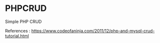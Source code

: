 # PHPCRUD

Simple PHP CRUD

References :
https://www.codeofaninja.com/2011/12/php-and-mysql-crud-tutorial.html